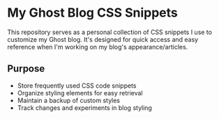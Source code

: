 # My Ghost Blog CSS Snippets

This repository serves as a personal collection of CSS snippets I use to customize my Ghost blog. It's designed for quick access and easy reference when I'm working on my blog's appearance/articles.

## Purpose

- Store frequently used CSS code snippets
- Organize styling elements for easy retrieval
- Maintain a backup of custom styles
- Track changes and experiments in blog styling

